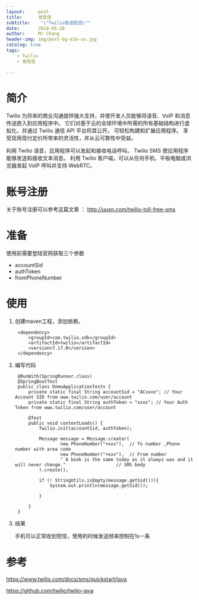 ```yaml
---
layout:     post
title:     	发短信
subtitle:    "\"Twilio发送短信\""
date:       2018-05-28
author:     Mr Chang
header-img: img/post-bg-e2e-ux.jpg
catalog: true
tags:
    - Twilio
    - 发短信
    
---
```



# 简介

Twilio 为将来的商业沟通提供强大支持，并使开发人员能够将语音、VoIP 和消息传送嵌入到应用程序中。 它们对基于云的全球环境中所需的所有基础结构进行虚拟化，并通过 Twilio 通信 API 平台将其公开。 可轻松构建和扩展应用程序。 享受现用现付定价所带来的灵活性，并从云可靠性中受益。

利用 Twilio 语音，应用程序可以发起和接收电话呼叫。 Twilio SMS 使应用程序能够发送和接收文本消息。 利用 Twilio 客户端，可以从任何手机、平板电脑或浏览器发起 VoIP 呼叫并支持 WebRTC。


# 账号注册

关于账号注册可以参考这篇文章 ： http://uuxn.com/twilio-toll-free-sms


# 准备

使用前需要登陆官网获取三个参数

* accountSid
* authToken
* fromPhoneNumber

# 使用

1. 创建maven工程，添加依赖。

		<dependency>
			<groupId>com.twilio.sdk</groupId>
			<artifactId>twilio</artifactId>
			<version>7.17.0</version>
		</dependency>
	
2. 编写代码

		@RunWith(SpringRunner.class)
		@SpringBootTest
		public class DemoApplicationTests {
			private static final String accountSid = "ACxxxx"; // Your Account SID from www.twilio.com/user/account
			private static final String authToken = "xxxx"; // Your Auth Token from www.twilio.com/user/account
		
			@Test
			public void contextLoads() {
				Twilio.init(accountSid, authToken);
		
				Message message = Message.creator(
						new PhoneNumber("+xxx"),  // To number ,Phone number with area code
						new PhoneNumber("+xxx"),  // From number
						" A book is the same today as it always was and it will never change."                   // SMS body
				).create();
		
				if (! StringUtils.isEmpty(message.getSid())){
					System.out.println(message.getSid());
		
				}
	
			}
		}
		
3. 结果

	手机可以正常收到短信，使用的时候发送频率控制在1s一条
	
	
# 参考

https://www.twilio.com/docs/sms/quickstart/java

https://github.com/twilio/twilio-java
	
	


